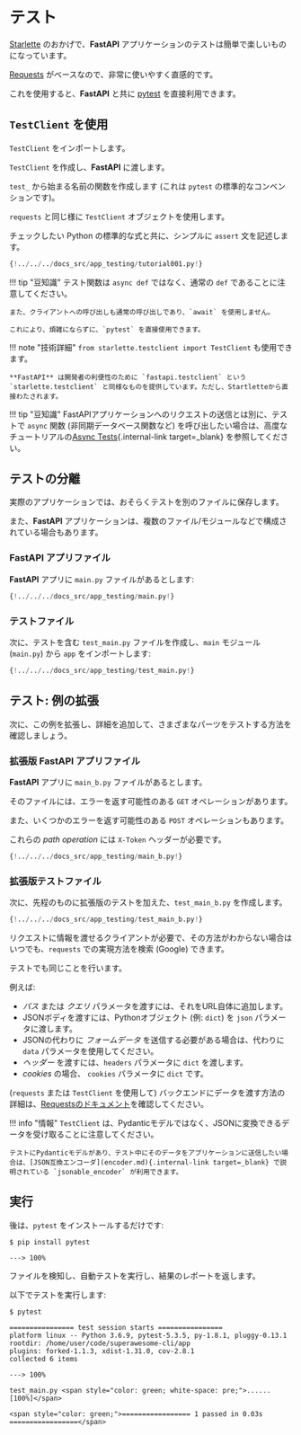 # テスト

<a href="https://www.starlette.io/testclient/" class="external-link" target="_blank">Starlette</a> のおかげで、**FastAPI** アプリケーションのテストは簡単で楽しいものになっています。

<a href="http://docs.python-requests.org" class="external-link" target="_blank">Requests</a> がベースなので、非常に使いやすく直感的です。

これを使用すると、**FastAPI** と共に <a href="https://docs.pytest.org/" class="external-link" target="_blank">pytest</a> を直接利用できます。

## `TestClient` を使用

`TestClient` をインポートします。

`TestClient` を作成し、**FastAPI** に渡します。

`test_` から始まる名前の関数を作成します (これは `pytest` の標準的なコンベンションです)。

`requests` と同じ様に `TestClient` オブジェクトを使用します。

チェックしたい Python の標準的な式と共に、シンプルに `assert` 文を記述します。

```Python hl_lines="2  12  15-18"
{!../../../docs_src/app_testing/tutorial001.py!}
```

!!! tip "豆知識"
    テスト関数は `async def` ではなく、通常の `def` であることに注意してください。

    また、クライアントへの呼び出しも通常の呼び出しであり、`await` を使用しません。

    これにより、煩雑にならずに、`pytest` を直接使用できます。

!!! note "技術詳細"
    `from starlette.testclient import TestClient` も使用できます。

    **FastAPI** は開発者の利便性のために `fastapi.testclient` という `starlette.testclient` と同様なものを提供しています。ただし、Startletteから直接わたされます。

!!! tip "豆知識"
    FastAPIアプリケーションへのリクエストの送信とは別に、テストで `async` 関数 (非同期データベース関数など) を呼び出したい場合は、高度なチュートリアルの[Async Tests](../advanced/async-tests.md){.internal-link target=_blank} を参照してください。
    
## テストの分離

実際のアプリケーションでは、おそらくテストを別のファイルに保存します。

また、**FastAPI** アプリケーションは、複数のファイル/モジュールなどで構成されている場合もあります。

### **FastAPI** アプリファイル

**FastAPI** アプリに `main.py` ファイルがあるとします:

```Python
{!../../../docs_src/app_testing/main.py!}
```

### テストファイル

次に、テストを含む `test_main.py` ファイルを作成し、`main` モジュール (`main.py`) から `app` をインポートします:

```Python
{!../../../docs_src/app_testing/test_main.py!}
```

## テスト: 例の拡張

次に、この例を拡張し、詳細を追加して、さまざまなパーツをテストする方法を確認しましょう。


### 拡張版 **FastAPI** アプリファイル

**FastAPI** アプリに `main_b.py` ファイルがあるとします。

そのファイルには、エラーを返す可能性のある `GET` オペレーションがあります。

また、いくつかのエラーを返す可能性のある `POST` オペレーションもあります。

これらの *path operation* には `X-Token` ヘッダーが必要です。

```Python
{!../../../docs_src/app_testing/main_b.py!}
```

### 拡張版テストファイル

次に、先程のものに拡張版のテストを加えた、`test_main_b.py` を作成します。

```Python
{!../../../docs_src/app_testing/test_main_b.py!}
```

リクエストに情報を渡せるクライアントが必要で、その方法がわからない場合はいつでも、`requests` での実現方法を検索 (Google) できます。

テストでも同じことを行います。

例えば:

* *パス* または *クエリ* パラメータを渡すには、それをURL自体に追加します。
* JSONボディを渡すには、Pythonオブジェクト (例: `dict`) を `json` パラメータに渡します。
* JSONの代わりに *フォームデータ* を送信する必要がある場合は、代わりに `data` パラメータを使用してください。
* *ヘッダー* を渡すには、`headers` パラメータに `dict` を渡します。
* *cookies* の場合、 `cookies` パラメータに `dict` です。

(`requests` または `TestClient` を使用して) バックエンドにデータを渡す方法の詳細は、<a href="http://docs.python-requests.org" class="external-link" target="_blank">Requestsのドキュメント</a>を確認してください。

!!! info "情報"
    `TestClient` は、Pydanticモデルではなく、JSONに変換できるデータを受け取ることに注意してください。

    テストにPydanticモデルがあり、テスト中にそのデータをアプリケーションに送信したい場合は、[JSON互換エンコーダ](encoder.md){.internal-link target=_blank} で説明されている `jsonable_encoder` が利用できます。
    
## 実行

後は、`pytest` をインストールするだけです:

<div class="termy">

```console
$ pip install pytest

---> 100%
```

</div>

ファイルを検知し、自動テストを実行し、結果のレポートを返します。

以下でテストを実行します:

<div class="termy">

```console
$ pytest

================ test session starts ================
platform linux -- Python 3.6.9, pytest-5.3.5, py-1.8.1, pluggy-0.13.1
rootdir: /home/user/code/superawesome-cli/app
plugins: forked-1.1.3, xdist-1.31.0, cov-2.8.1
collected 6 items

---> 100%

test_main.py <span style="color: green; white-space: pre;">......                            [100%]</span>

<span style="color: green;">================= 1 passed in 0.03s =================</span>
```

</div>
